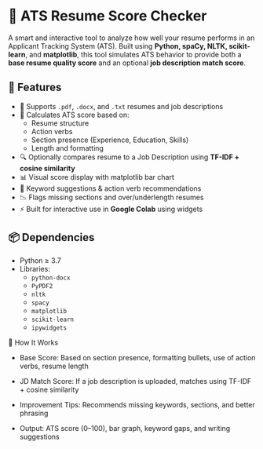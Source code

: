# 📄 ATS Resume Score Checker

A smart and interactive tool to analyze how well your resume performs in an Applicant Tracking System (ATS). Built using **Python, spaCy, NLTK, scikit-learn**, and **matplotlib**, this tool simulates ATS behavior to provide both a **base resume quality score** and an optional **job description match score**.


## 🚀 Features

- 📂 Supports `.pdf`, `.docx`, and `.txt` resumes and job descriptions
- 🎯 Calculates ATS score based on:
  - Resume structure
  - Action verbs
  - Section presence (Experience, Education, Skills)
  - Length and formatting
- 🔍 Optionally compares resume to a Job Description using **TF-IDF + cosine similarity**
- 📊 Visual score display with matplotlib bar chart
- 🧠 Keyword suggestions & action verb recommendations
- 📉 Flags missing sections and over/underlength resumes
- ⚡ Built for interactive use in **Google Colab** using widgets


## 📦 Dependencies

- Python ≥ 3.7  
- Libraries:
  - `python-docx`
  - `PyPDF2`
  - `nltk`
  - `spacy`
  - `matplotlib`
  - `scikit-learn`
  - `ipywidgets`

🧠 How It Works
- Base Score: Based on section presence, formatting bullets, use of action verbs, resume length

- JD Match Score: If a job description is uploaded, matches using TF-IDF + cosine similarity

- Improvement Tips: Recommends missing keywords, sections, and better phrasing

- Output: ATS score (0–100), bar graph, keyword gaps, and writing suggestions
